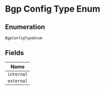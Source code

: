 
# Bgp Config Type Enum

## Enumeration

`BgpConfigTypeEnum`

## Fields

| Name |
|  --- |
| `internal` |
| `external` |

